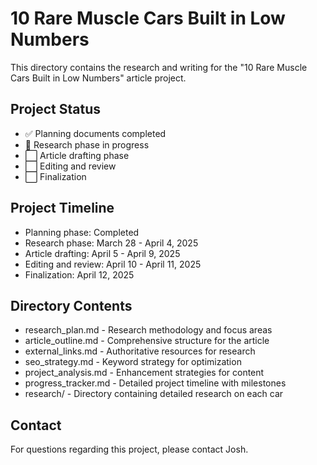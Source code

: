 # 10 Rare Muscle Cars Built in Low Numbers

This directory contains the research and writing for the "10 Rare Muscle Cars Built in Low Numbers" article project.

## Project Status
- ✅ Planning documents completed
- 🔄 Research phase in progress
- ⬜ Article drafting phase
- ⬜ Editing and review
- ⬜ Finalization

## Project Timeline
- Planning phase: Completed
- Research phase: March 28 - April 4, 2025
- Article drafting: April 5 - April 9, 2025
- Editing and review: April 10 - April 11, 2025
- Finalization: April 12, 2025

## Directory Contents
- research_plan.md - Research methodology and focus areas
- article_outline.md - Comprehensive structure for the article
- external_links.md - Authoritative resources for research
- seo_strategy.md - Keyword strategy for optimization
- project_analysis.md - Enhancement strategies for content
- progress_tracker.md - Detailed project timeline with milestones
- research/ - Directory containing detailed research on each car

## Contact
For questions regarding this project, please contact Josh.

